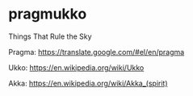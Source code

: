 # pragmukko
Things That Rule the Sky

Pragma:
  https://translate.google.com/#el/en/pragma

Ukko:
  https://en.wikipedia.org/wiki/Ukko
  
Akka:
  https://en.wikipedia.org/wiki/Akka_(spirit)
